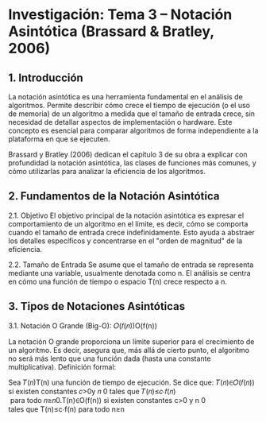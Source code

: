 # Investigación: Tema 3 – Notación Asintótica (Brassard & Bratley, 2006)
## 1. Introducción
La notación asintótica es una herramienta fundamental en el análisis de algoritmos. Permite describir cómo crece el tiempo de ejecución (o el uso de memoria) de un algoritmo a medida que el tamaño de entrada crece, sin necesidad de detallar aspectos de implementación o hardware. Este concepto es esencial para comparar algoritmos de forma independiente a la plataforma en que se ejecuten.

Brassard y Bratley (2006) dedican el capítulo 3 de su obra a explicar con profundidad la notación asintótica, las clases de funciones más comunes, y cómo utilizarlas para analizar la eficiencia de los algoritmos.

## 2. Fundamentos de la Notación Asintótica
2.1. Objetivo
El objetivo principal de la notación asintótica es expresar el comportamiento de un algoritmo en el límite, es decir, cómo se comporta cuando el tamaño de entrada crece indefinidamente. Esto ayuda a abstraer los detalles específicos y concentrarse en el "orden de magnitud" de la eficiencia.

2.2. Tamaño de Entrada
Se asume que el tamaño de entrada se representa mediante una variable, usualmente denotada como n. El análisis se centra en cómo una función de tiempo o espacio T(n) crece respecto a n.

## 3. Tipos de Notaciones Asintóticas
3.1. Notación O Grande (Big-O): 𝑂(𝑓(𝑛))O(f(n))

La notación O grande proporciona un límite superior para el crecimiento de un algoritmo. Es decir, asegura que, más allá de cierto punto, el algoritmo no será más lento que una función dada (hasta una constante multiplicativa).
Definición formal:

Sea 𝑇(𝑛)T(n) una función de tiempo de ejecución. Se dice que:
𝑇(𝑛)∈𝑂(𝑓(𝑛)) si existen constantes 𝑐>0y 𝑛 0 tales que 𝑇(𝑛)≤𝑐⋅𝑓(𝑛)   para todo 𝑛≥𝑛0.T(n)∈O(f(n)) si existen constantes c>0 y n 0 tales que T(n)≤c⋅f(n) para todo n≥n 

